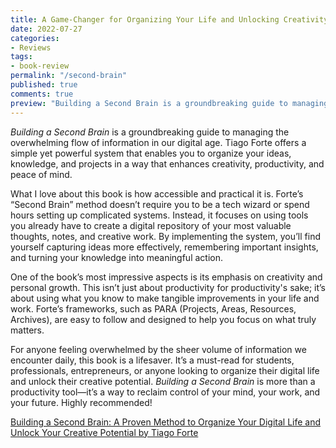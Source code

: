 ```yaml
---
title: A Game-Changer for Organizing Your Life and Unlocking Creativity
date: 2022-07-27
categories:
- Reviews
tags: 
- book-review
permalink: "/second-brain"
published: true
comments: true
preview: "Building a Second Brain is a groundbreaking guide to managing the overwhelming flow of information in our digital age."
---
```

*Building a Second Brain* is a groundbreaking guide to managing the overwhelming flow of information in our digital age. Tiago Forte offers a simple yet powerful system that enables you to organize your ideas, knowledge, and projects in a way that enhances creativity, productivity, and peace of mind.  

What I love about this book is how accessible and practical it is. Forte’s “Second Brain” method doesn’t require you to be a tech wizard or spend hours setting up complicated systems. Instead, it focuses on using tools you already have to create a digital repository of your most valuable thoughts, notes, and creative work. By implementing the system, you’ll find yourself capturing ideas more effectively, remembering important insights, and turning your knowledge into meaningful action.  

One of the book’s most impressive aspects is its emphasis on creativity and personal growth. This isn’t just about productivity for productivity's sake; it’s about using what you know to make tangible improvements in your life and work. Forte’s frameworks, such as PARA (Projects, Areas, Resources, Archives), are easy to follow and designed to help you focus on what truly matters.  

For anyone feeling overwhelmed by the sheer volume of information we encounter daily, this book is a lifesaver. It’s a must-read for students, professionals, entrepreneurs, or anyone looking to organize their digital life and unlock their creative potential. *Building a Second Brain* is more than a productivity tool—it’s a way to reclaim control of your mind, your work, and your future. Highly recommended!

[Building a Second Brain: A Proven Method to Organize Your Digital Life and Unlock Your Creative Potential by Tiago Forte](https://amzn.to/3PrZxWI)